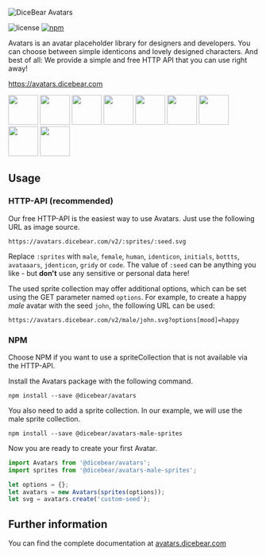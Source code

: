![DiceBear Avatars](https://raw.githubusercontent.com/DiceBear/avatars/master/packages/avatars/banner.svg?sanitize=true)

![license](https://img.shields.io/npm/l/@dicebear/avatars.svg?style=flat-square)
[![npm](https://img.shields.io/npm/v/@dicebear/avatars.svg?style=flat-square)](https://www.npmjs.com/package/@dicebear/avatars)

Avatars is an avatar placeholder library for designers and developers. You can choose between simple identicons and lovely designed characters.
And best of all: We provide a simple and free HTTP API that you can use right away!

https://avatars.dicebear.com

<p>
    <img src="https://avatars.dicebear.com/v2/male/John%20Doe.svg" width="60" />
    <img src="https://avatars.dicebear.com/v2/female/John%20Doe.svg" width="60" />
    <img src="https://avatars.dicebear.com/v2/identicon/John%20Doe.svg" width="60" />
    <img src="https://avatars.dicebear.com/v2/initials/John%20Doe.svg" width="60" />
    <img src="https://avatars.dicebear.com/v2/bottts/John%20Doe.svg" width="60" />
    <img src="https://avatars.dicebear.com/v2/avataaars/John%20Doe.svg" width="60" />
    <img src="https://avatars.dicebear.com/v2/jdenticon/John%20Doe.svg" width="60" />
    <img src="https://avatars.dicebear.com/v2/gridy/John%20Doe.svg" width="60" />
    <img src="https://avatars.dicebear.com/v2/code/John%20Doe.svg" width="60" />
</p>

## Usage

### HTTP-API (recommended)

Our free HTTP-API is the easiest way to use Avatars. Just use the following URL as image source.

    https://avatars.dicebear.com/v2/:sprites/:seed.svg

Replace `:sprites` with `male`, `female`, `human`, `identicon`, `initials`, `bottts`, `avataaars`, `jdenticon`, `gridy` or `code`. The value of `:seed` can be anything you
like - but **don't** use any sensitive or personal data here!

The used sprite collection may offer additional options, which can be set using the GET parameter named `options`.
For example, to create a happy _male_ avatar with the seed `john`, the following URL can be used:

    https://avatars.dicebear.com/v2/male/john.svg?options[mood]=happy

### NPM

Choose NPM if you want to use a spriteCollection that is not available via the HTTP-API.

Install the Avatars package with the following command.

    npm install --save @dicebear/avatars

You also need to add a sprite collection. In our example, we will use the male sprite collection.

    npm install --save @dicebear/avatars-male-sprites

Now you are ready to create your first Avatar.

```js
import Avatars from '@dicebear/avatars';
import sprites from '@dicebear/avatars-male-sprites';

let options = {};
let avatars = new Avatars(sprites(options));
let svg = avatars.create('custom-seed');
```

## Further information

You can find the complete documentation at [avatars.dicebear.com](https://avatars.dicebear.com)
